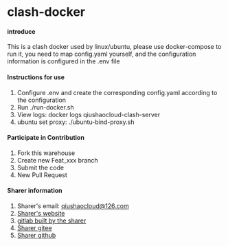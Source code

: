 # clash-docker

#### introduce
This is a clash docker used by linux/ubuntu, please use docker-compose to run it, you need to map config.yaml yourself, and the configuration information is configured in the .env file

#### Instructions for use

1. Configure .env and create the corresponding config.yaml according to the configuration
2. Run ./run-docker.sh
3. View logs: docker logs qiushaocloud-clash-server
4. ubuntu set proxy: ./ubuntu-bind-proxy.sh

#### Participate in Contribution

1. Fork this warehouse
2. Create new Feat_xxx branch
3. Submit the code
4. New Pull Request


#### Sharer information

1. Sharer's email: qiushaocloud@126.com
2. [Sharer's website](https://www.qiushaocloud.top)
3. [gitlab built by the sharer](https://www.qiushaocloud.top/gitlab/qiushaocloud)
3. [Sharer gitee](https://gitee.com/qiushaocloud/dashboard/projects)
3. [Sharer github](https://github.com/qiushaocloud?tab=repositories)